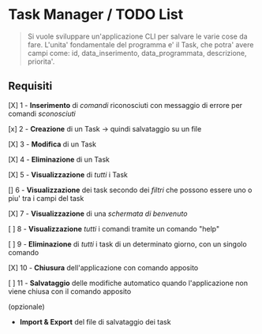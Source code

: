 # Task Manager / TODO List

> Si vuole sviluppare un'applicazione CLI per salvare le varie cose da fare.
> L'unita' fondamentale del programma e' il Task, che potra' avere campi come: id, data_inserimento, data_programmata, descrizione, priorita'.

## Requisiti

[X] 1 - **Inserimento** di _comandi_ riconosciuti con messaggio di errore per comandi _sconosciuti_

[x] 2 - **Creazione** di un Task -> quindi salvataggio su un file

[X] 3 - **Modifica** di un Task

[X] 4 - **Eliminazione** di un Task

[X] 5 - **Visualizzazione** di _tutti_ i Task

[] 6 - **Visualizzazione** dei task secondo dei _filtri_ che possono essere uno o piu' tra i campi del task

[X] 7 - **Visualizzazione** di una _schermata di benvenuto_

[ ] 8 - **Visualizzazione** _tutti_ i comandi tramite un comando "help"

[ ] 9 - **Eliminazione** di _tutti_ i task di un determinato giorno, con un singolo comando

[X] 10 - **Chiusura** dell'applicazione con comando apposito

[ ] 11 - **Salvataggio** delle modifiche automatico quando l'applicazione non viene chiusa con il comando apposito

(opzionale)

- **Import & Export** del file di salvataggio dei task
